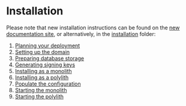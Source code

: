 # Installation

Please note that new installation instructions can be found
on the [new documentation site](https://matrix-org.github.io/dendrite/),
or alternatively, in the [installation](installation/) folder:

1. [Planning your deployment](installation/1_planning.md)
2. [Setting up the domain](installation/2_domainname.md)
3. [Preparing database storage](installation/3_database.md)
4. [Generating signing keys](installation/4_signingkey.md)
5. [Installing as a monolith](installation/5_install_monolith.md)
6. [Installing as a polylith](installation/6_install_polylith.md)
7. [Populate the configuration](installation/7_configuration.md)
8. [Starting the monolith](installation/8_starting_monolith.md)
9. [Starting the polylith](installation/9_starting_polylith.md)
